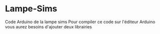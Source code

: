 # Lampe-Sims
Code Arduino de la lampe sims 
Pour compiler ce code sur l'éditeur Arduino vous aurez besoins d'ajouter deux librairies
